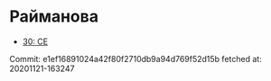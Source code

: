 # Райманова
- [30: CE](30.md)

Commit: e1ef16891024a42f80f2710db9a94d769f52d15b
 fetched at: 20201121-163247
